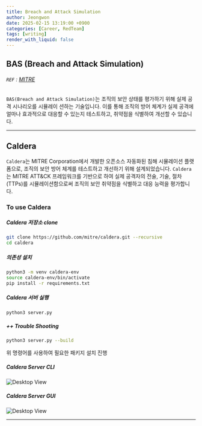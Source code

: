```yaml
---
title: Breach and Attack Simulation
author: Jeongwon
date: 2025-02-15 13:19:00 +0900
categories: [Career, RedTeam]
tags: [writing]
render_with_liquid: false
---
```

## BAS (Breach and Attack Simulation)

###### `REF` : [MITRE](https://attack.mitre.org/)

`BAS(Breach and Attack Simulation)`는 조직의 보안 상태를 평가하기 위해 실제 공격 시나리오를 시뮬레이
션하는 기술입니다. 이를 통해 조직의 방어 체계가 실제 공격에 얼마나 효과적으로 대응할 수 있는지 테스트하고, 취약점을 식별하여 개선할 수 있습니다.

---
## Caldera
`Caldera`는 MITRE Corporation에서 개발한 오픈소스 자동화된 침해 시뮬레이션 플랫폼으로, 조직의 보안 방어 체계를 테스트하고 개선하기 위해 설계되었습니다. `Caldera`는 MITRE ATT&CK 프레임워크를 기반으로 하여 실제 공격자의 전술, 기술, 절차(TTPs)를 시뮬레이션함으로써 조직의 보안 취약점을 식별하고 대응 능력을 평가합니다.

### To use Caldera

##### Caldera 저장소 clone
```bash
git clone https://github.com/mitre/caldera.git --recursive
cd caldera
```

##### 의존성 설치
```bash
python3 -m venv caldera-env
source caldera-env/bin/activate
pip install -r requirements.txt
```

##### Caldera 서버 실행
```bash
python3 server.py
```

##### ++ Trouble Shooting
```bash
python3 server.py --build
```
위 명령어를 사용하여 필요한 패키지 설치 진행

##### Caldera Server CLI
![Desktop View](/posts/img/breach-and-attack-simulation/caldera-cmd.png)

##### Caldera Server GUI
![Desktop View](/posts/img/breach-and-attack-simulation/caldera-web.png)

---




